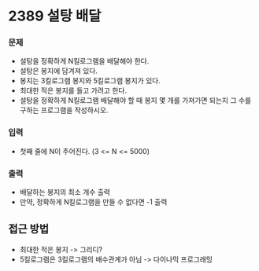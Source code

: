 2389 설탕 배달
=============
### 문제
* 설탕을 정확하게 N킬로그램을 배달해야 한다.
* 설탕은 봉지에 담겨져 있다.
* 봉지는 3킬로그램 봉지와 5킬로그램 봉지가 있다.
* 최대한 적은 봉지를 들고 가려고 한다.
* 설탕을 정확하게 N킬로그램 배달해야 할 때 봉지 몇 개를 가져가면 되는지 그 수를 구하는 프로그램을 작성하시오.
### 입력
* 첫째 줄에 N이 주어진다. (3 <= N <= 5000)
### 출력
* 배달하는 봉지의 최소 개수 출력
* 만약, 정확하게 N킬로그램을 만들 수 없다면 -1 출력

접근 방법
-------------
* 최대한 적은 봉지 -> 그리디?
* 5킬로그램은 3킬로그램의 배수관계가 아님 -> 다이나믹 프로그래밍
